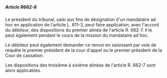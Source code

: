 ##### Article R662-8

Le président du tribunal, saisi aux fins de désignation d'un mandataire ad hoc en application de l'article L. 611-3, peut faire application, avec l'accord du débiteur, des dispositions du premier alinéa de l'article R. 662-7. Il le peut également pendant le cours de la mission du mandataire ad hoc.

Le débiteur peut également demander ce renvoi en saisissant par voie de requête le premier président de la cour d'appel ou le premier président de la Cour de cassation.

Les dispositions des troisième à sixième alinéas de l'article R. 662-7 sont alors applicables.

